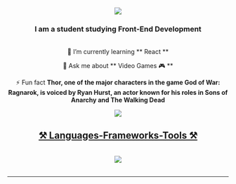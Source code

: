 <h1 align="center">
    <img src="https://readme-typing-svg.herokuapp.com/?font=Righteous&size=35&center=true&vCenter=true&width=500&height=70&duration=4000&lines=Hi+There!+👋;+I'm+Roman+/+Fantomey!;" />
</h1>



<h3 align="center">I am a student studying Front-End Development</h3>

<br/>



<div align="center">
 🌱 I’m currently learning ** React **
    
💬 Ask me about ** Video Games 🎮 **

⚡ Fun fact **Thor, one of the major characters in the game God of War: Ragnarok, is voiced by Ryan Hurst, an actor known for his roles in Sons of Anarchy and The Walking Dead**
 </div>

<div align="center"> 
  <a href="mailto:roma.purig@gmail.com">
    <img src="https://img.shields.io/badge/Gmail-333333?style=for-the-badge&logo=gmail&logoColor=red" />
</div>


 

 <h2 align="center">⚒️ Languages-Frameworks-Tools ⚒️</h2>
<br/>
<div align="center">
    <img src="https://skillicons.dev/icons?i=html,css,javascript,git,vscode,bootstrap" />
</div>
<br/>
<hr/>
